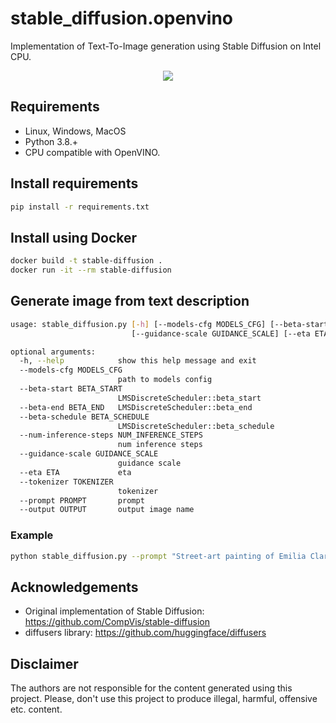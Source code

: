 # stable_diffusion.openvino

Implementation of Text-To-Image generation using Stable Diffusion on Intel CPU.
<p align="center">
  <img src="data/title.png"/>
</p>

## Requirements

* Linux, Windows, MacOS
* Python 3.8.+
* CPU compatible with OpenVINO.

## Install requirements

```bash
pip install -r requirements.txt
```

## Install using Docker

```bash
docker build -t stable-diffusion .
docker run -it --rm stable-diffusion
```

## Generate image from text description

```bash
usage: stable_diffusion.py [-h] [--models-cfg MODELS_CFG] [--beta-start BETA_START] [--beta-end BETA_END] [--beta-schedule BETA_SCHEDULE] [--num-inference-steps NUM_INFERENCE_STEPS]
                           [--guidance-scale GUIDANCE_SCALE] [--eta ETA] [--tokenizer TOKENIZER] [--prompt PROMPT] [--output OUTPUT]

optional arguments:
  -h, --help            show this help message and exit
  --models-cfg MODELS_CFG
                        path to models config
  --beta-start BETA_START
                        LMSDiscreteScheduler::beta_start
  --beta-end BETA_END   LMSDiscreteScheduler::beta_end
  --beta-schedule BETA_SCHEDULE
                        LMSDiscreteScheduler::beta_schedule
  --num-inference-steps NUM_INFERENCE_STEPS
                        num inference steps
  --guidance-scale GUIDANCE_SCALE
                        guidance scale
  --eta ETA             eta
  --tokenizer TOKENIZER
                        tokenizer
  --prompt PROMPT       prompt
  --output OUTPUT       output image name
```

### Example
```bash
python stable_diffusion.py --prompt "Street-art painting of Emilia Clarke in style of Banksy, photorealism"
```

## Acknowledgements

* Original implementation of Stable Diffusion: https://github.com/CompVis/stable-diffusion
* diffusers library: https://github.com/huggingface/diffusers

## Disclaimer

The authors are not responsible for the content generated using this project.
Please, don't use this project to produce illegal, harmful, offensive etc. content.
